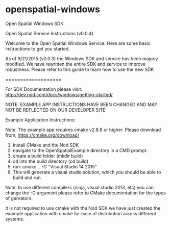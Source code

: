 openspatial-windows
===================

Open Spatial Windows SDK

Open Spatial Service Instructions (v0.0.4)

Welcome to the Open Spatial Windows Service. Here are some basic instructions to get you started.

As of 9/21/2015 (v0.0.3) the Windows SDK and service has been majorly modified. We have rewritten the entire SDK and service to improve robustness. Please refer to this guide to learn how to use the new SDK


===================

For SDK Documentation please visit: http://dev.nod.com/docs/windows/getting-started/

NOTE: EXAMPLE APP INSTRUCTIONS HAVE BEEN CHANGED AND MAY NOT BE REFLECTED ON OUR DEVELOPER SITE

Example Application Instructions:

Note: The example app requires cmake v2.8.8 or higher. Please download from, https://cmake.org/download/

1. Install CMake and the Nod SDK
2. navigate to the OpenSpatialExample directory in a CMD prompt.
3. create a build folder (mkdir build)
4. cd into the build directory (cd build)
5. run: cmake .. -G "Visual Studio 14 2015"
6. This will generate a visual studio solution, which you should be able to build and run.

Note: to use different compilers (ninja, visual studio 2013, etc) you can change the -G argument please
refer to CMake documentation for the types of genrators.

It is not required to use cmake with the Nod SDK we have just created the example application with cmake for 
ease of distribution across different systems.
